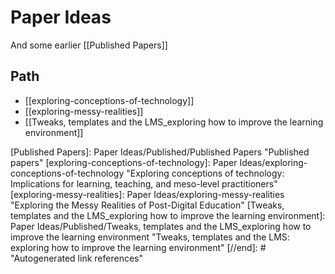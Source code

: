 # Paper Ideas

And some earlier [[Published Papers]]

## Path

- [[exploring-conceptions-of-technology]]
- [[exploring-messy-realities]]
- [[Tweaks, templates and the LMS_exploring how to improve the learning environment]]

[//begin]: # "Autogenerated link references for markdown compatibility"
[Published Papers]: Paper Ideas/Published/Published Papers "Published papers"
[exploring-conceptions-of-technology]: Paper Ideas/exploring-conceptions-of-technology "Exploring conceptions of technology: Implications for learning, teaching, and meso-level practitioners"
[exploring-messy-realities]: Paper Ideas/exploring-messy-realities "Exploring the Messy Realities of Post-Digital Education"
[Tweaks, templates and the LMS_exploring how to improve the learning environment]: Paper Ideas/Published/Tweaks, templates and the LMS_exploring how to improve the learning environment "Tweaks, templates and the LMS: exploring how to improve the learning environment"
[//end]: # "Autogenerated link references"